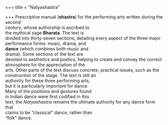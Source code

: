 +++
title = "Natyashastra"

+++
Prescriptive manual (**shastra**) for the performing arts written during the second  
century, whose authorship is ascribed to  
the mythical sage **Bharata**. The text is  
divided into thirty-seven sections, detailing every aspect of the three major performance forms: music, drama, and  
**dance** (which combines both music and  
drama). Some sections of the text are  
devoted to aesthetics and poetics, helping to create and convey the correct  
atmosphere for the appreciation of the  
arts. Other parts of the text discuss concrete, practical issues, such as the construction of the stage. The text is still an  
authority for these three performing arts,  
but it is particularly important for dance.  
Many of the positions and gestures found  
in Indian dance were first codified in this  
text; the *Natyashastra* remains the ultimate authority for any dance form that  
claims to be “classical” dance, rather than  
“folk” dance.
